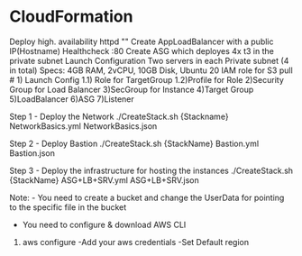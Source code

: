 # CloudFormation
Deploy high. availability httpd 
 ""     Create AppLoadBalancer with a public IP(Hostname) Healthcheck :80
    Create ASG which deployes 4x t3 in the private subnet
    Launch Configuration
    Two servers in each Private subnet (4 in total)
      Specs: 4GB RAM, 2vCPU, 10GB Disk, Ubuntu 20
    IAM role for S3 pull
      # 1) Launch Config 1.1) Role for TargetGroup 1.2)Profile for Role  2)Security Group for Load Balancer 
        3)SecGroup for Instance 4)Target Group 5)LoadBalancer 6)ASG 
       7)Listener 


Step 1 - Deploy the Network
./CreateStack.sh {Stackname} NetworkBasics.yml NetworkBasics.json

Step 2 - Deploy Bastion
./CreateStack.sh {StackName} Bastion.yml Bastion.json

Step 3 - Deploy the infrastructure for hosting the instances 
./CreateStack.sh {StackName} ASG+LB+SRV.yml ASG+LB+SRV.json

Note: - You need to create a bucket and change the UserData for pointing to the specific file in the bucket
 - You need to configure & download AWS CLI
1) aws configure 
    -Add your aws credentials
    -Set Default region
